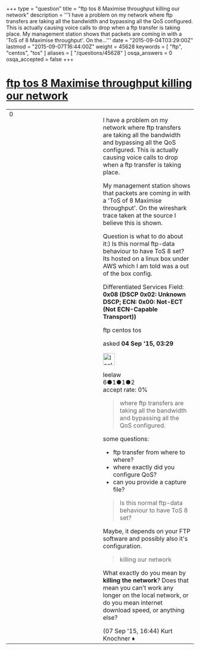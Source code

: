 +++
type = "question"
title = "ftp tos 8 Maximise throughput killing our network"
description = '''I have a problem on my network where ftp transfers are taking all the bandwidth and bypassing all the QoS configured. This is actually causing voice calls to drop when a ftp transfer is taking place. My management station shows that packets are coming in with a &#x27;ToS of 8 Maximise throughput&#x27;. On the...'''
date = "2015-09-04T03:29:00Z"
lastmod = "2015-09-07T16:44:00Z"
weight = 45628
keywords = [ "ftp", "centos", "tos" ]
aliases = [ "/questions/45628" ]
osqa_answers = 0
osqa_accepted = false
+++

<div class="headNormal">

# [ftp tos 8 Maximise throughput killing our network](/questions/45628/ftp-tos-8-maximise-throughput-killing-our-network)

</div>

<div id="main-body">

<div id="askform">

<table id="question-table" style="width:100%;"><colgroup><col style="width: 50%" /><col style="width: 50%" /></colgroup><tbody><tr class="odd"><td style="width: 30px; vertical-align: top"><div class="vote-buttons"><span id="post-45628-upvote" class="ajax-command post-vote up" rel="nofollow" title="I like this post (click again to cancel)"> </span><div id="post-45628-score" class="post-score" title="current number of votes">0</div><span id="post-45628-downvote" class="ajax-command post-vote down" rel="nofollow" title="I dont like this post (click again to cancel)"> </span> <span id="favorite-mark" class="ajax-command favorite-mark" rel="nofollow" title="mark/unmark this question as favorite (click again to cancel)"> </span><div id="favorite-count" class="favorite-count"></div></div></td><td><div id="item-right"><div class="question-body"><p>I have a problem on my network where ftp transfers are taking all the bandwidth and bypassing all the QoS configured. This is actually causing voice calls to drop when a ftp transfer is taking place.</p><p>My management station shows that packets are coming in with a 'ToS of 8 Maximise throughput'. On the wireshark trace taken at the source I believe this is shown.</p><p>Question is what to do about it:) Is this normal ftp-data behaviour to have ToS 8 set? Its hosted on a linux box under AWS which I am told was a out of the box config.</p><p>Differentiated Services Field: <strong>0x08 (DSCP 0x02: Unknown DSCP; ECN: 0x00: Not-ECT (Not ECN-Capable Transport))</strong></p></div><div id="question-tags" class="tags-container tags"><span class="post-tag tag-link-ftp" rel="tag" title="see questions tagged &#39;ftp&#39;">ftp</span> <span class="post-tag tag-link-centos" rel="tag" title="see questions tagged &#39;centos&#39;">centos</span> <span class="post-tag tag-link-tos" rel="tag" title="see questions tagged &#39;tos&#39;">tos</span></div><div id="question-controls" class="post-controls"></div><div class="post-update-info-container"><div class="post-update-info post-update-info-user"><p>asked <strong>04 Sep '15, 03:29</strong></p><img src="https://secure.gravatar.com/avatar/faf64296259c376719e7eefedea20cc7?s=32&amp;d=identicon&amp;r=g" class="gravatar" width="32" height="32" alt="leelaw&#39;s gravatar image" /><p><span>leelaw</span><br />
<span class="score" title="6 reputation points">6</span><span title="1 badges"><span class="badge1">●</span><span class="badgecount">1</span></span><span title="1 badges"><span class="silver">●</span><span class="badgecount">1</span></span><span title="2 badges"><span class="bronze">●</span><span class="badgecount">2</span></span><br />
<span class="accept_rate" title="Rate of the user&#39;s accepted answers">accept rate:</span> <span title="leelaw has no accepted answers">0%</span></p></div></div><div id="comments-container-45628" class="comments-container"><span id="45679"></span><div id="comment-45679" class="comment"><div id="post-45679-score" class="comment-score"></div><div class="comment-text"><blockquote><p>where ftp transfers are taking all the bandwidth and bypassing all the QoS configured.</p></blockquote><p>some questions:</p><ul><li>ftp transfer from where to where?</li><li>where exactly did you configure QoS?</li><li>can you provide a capture file?</li></ul><blockquote><p>Is this normal ftp-data behaviour to have ToS 8 set?</p></blockquote><p>Maybe, it depends on your FTP software and possibly also it's configuration.</p><blockquote><p>killing our network</p></blockquote><p>What exactly do you mean by <strong>killing the network</strong>? Does that mean you can't work any longer on the local network, or do you mean internet download speed, or anything else?</p></div><div id="comment-45679-info" class="comment-info"><span class="comment-age">(07 Sep '15, 16:44)</span> <span class="comment-user userinfo">Kurt Knochner ♦</span></div></div></div><div id="comment-tools-45628" class="comment-tools"></div><div class="clear"></div><div id="comment-45628-form-container" class="comment-form-container"></div><div class="clear"></div></div></td></tr></tbody></table>

</div>

</div>

